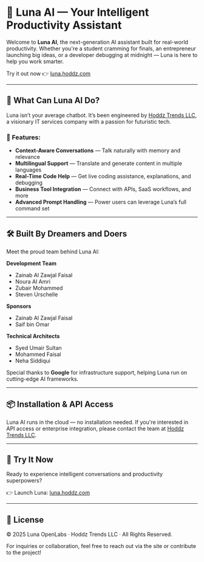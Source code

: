 # 🌙 Luna AI — Your Intelligent Productivity Assistant

Welcome to **Luna AI**, the next-generation AI assistant built for real-world productivity. Whether you're a student cramming for finals, an entrepreneur launching big ideas, or a developer debugging at midnight — Luna is here to help you work smarter.

Try it out now 👉 [luna.hoddz.com](https://luna.hoddz.com)

---

## 🚀 What Can Luna AI Do?

Luna isn’t your average chatbot. It’s been engineered by [Hoddz Trends LLC](https://hoddz.com), a visionary IT services company with a passion for futuristic tech.

### 🧠 Features:
- **Context-Aware Conversations** — Talk naturally with memory and relevance
- **Multilingual Support** — Translate and generate content in multiple languages
- **Real-Time Code Help** — Get live coding assistance, explanations, and debugging
- **Business Tool Integration** — Connect with APIs, SaaS workflows, and more
- **Advanced Prompt Handling** — Power users can leverage Luna’s full command set

---

## 🛠 Built By Dreamers and Doers

Meet the proud team behind Luna AI:

**Development Team**
- Zainab Al Zawjal Faisal
- Noura Al Amri
- Zubair Mohammed
- Steven Urschelle

**Sponsors**
- Zainab Al Zawjal Faisal
- Saif bin Omar

**Technical Architects**
- Syed Umair Sultan
- Mohammed Faisal
- Neha Siddiqui

Special thanks to **Google** for infrastructure support, helping Luna run on cutting-edge AI frameworks.

---

## 📦 Installation & API Access

Luna AI runs in the cloud — no installation needed. If you're interested in API access or enterprise integration, please contact the team at [Hoddz Trends LLC](https://hoddz.com).

---

## 🤖 Try It Now

Ready to experience intelligent conversations and productivity superpowers?

👉 Launch Luna: [luna.hoddz.com](https://luna.hoddz.com)

---

## 📝 License

© 2025 Luna OpenLabs · Hoddz Trends LLC · All Rights Reserved.

For inquiries or collaboration, feel free to reach out via the site or contribute to the project!

